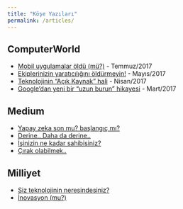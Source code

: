 ```yaml
---
title: "Köşe Yazıları"
permalink: /articles/
---
```


## ComputerWorld

- [Mobil uygulamalar öldü (mü?)](http://www.computerworld.com.tr/blog/mobil-uygulamalar-oldu-mu/) - Temmuz/2017
- [Ekiplerinizin yaratıcılığını öldürmeyin!](http://www.computerworld.com.tr/blog/ekiplerinizin-yaraticiligini-oldurmeyin/) - Mayıs/2017
- [Teknolojinin “Açık Kaynak” hali](http://www.computerworld.com.tr/blog/teknolojinin-acik-kaynak-hali/) - Nisan/2017
- [Google’dan yeni bir “uzun burun” hikayesi](http://www.computerworld.com.tr/blog/googledan-yeni-bir-uzun-burun-hikayesi/) - Mart/2017

## Medium

- [Yapay zeka son mu? başlangıç mı?](https://medium.com/mobiletech/yapay-zeka-son-mu-ba%C5%9Flang%C4%B1%C3%A7-m%C4%B1-789429f10a4d)
- [Derine.. Daha da derine..](https://medium.com/turkce/derine-daha-da-derine-21839491fd6f)
- [İşinizin ne kadar sahibisiniz?](https://medium.com/@delipenguen/i%CC%87%C5%9Finizin-ne-kadar-sahibisiniz-bb5bf2d24a5b)
- [Çırak olabilmek..](https://medium.com/@delipenguen/%C3%A7%C4%B1rak-olabilmek-70995bdcbf9e)

## Milliyet

- [Siz teknolojinin neresindesiniz?](/egemenmede.github.io/2007-05-17/teknolojinin-neresindesiniz/)
- [İnovasyon (mu?)](/egemenmede.github.io/2016-04-10/inovasyon-mu/)